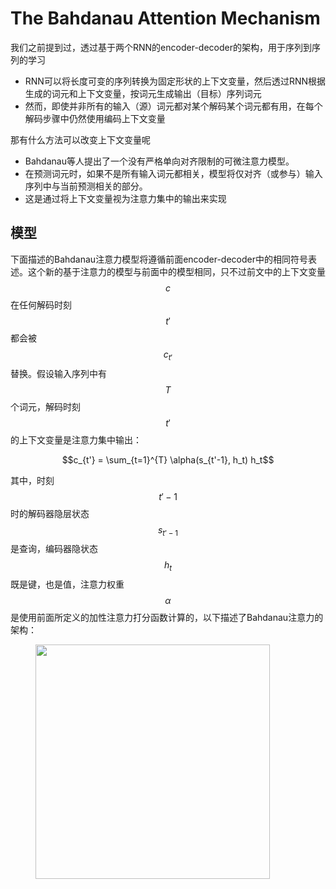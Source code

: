 # The Bahdanau Attention Mechanism



我们之前提到过，透过基于两个RNN的encoder-decoder的架构，用于序列到序列的学习

* RNN可以将长度可变的序列转换为固定形状的上下文变量，然后透过RNN根据生成的词元和上下文变量，按词元生成输出（目标）序列词元
* 然而，即使并非所有的输入（源）词元都对某个解码某个词元都有用，在每个解码步骤中仍然使用编码上下文变量

那有什么方法可以改变上下文变量呢

* Bahdanau等人提出了一个没有严格单向对齐限制的可微注意力模型。
* 在预测词元时，如果不是所有输入词元都相关，模型将仅对齐（或参与）输入序列中与当前预测相关的部分。
* 这是通过将上下文变量视为注意力集中的输出来实现

## 模型

下面描述的Bahdanau注意力模型将遵循前面encoder-decoder中的相同符号表述。这个新的基于注意力的模型与前面中的模型相同，只不过前文中的上下文变量 $$c$$ 在任何解码时刻$$t'$$都会被 $$c_{t'}$$ 替换。假设输入序列中有 $$T$$ 个词元，解码时刻 $$t'$$ 的上下文变量是注意力集中输出：

$$c_{t'} = \sum_{t=1}^{T} \alpha(s_{t'-1}, h_t) h_t$$

其中，时刻 $$t' - 1$$ 时的解码器隐层状态 $$s_{t'-1}$$ 是查询，编码器隐状态 $$h_t$$ 既是键，也是值，注意力权重 $$\alpha$$ 是使用前面所定义的加性注意力打分函数计算的，以下描述了Bahdanau注意力的架构：

<figure><img src="../../../.gitbook/assets/Screenshot 2024-09-13 at 2.18.44 PM.png" alt="" width="375"><figcaption></figcaption></figure>
